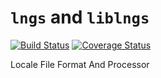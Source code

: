 # `lngs` and `liblngs`

[![Build Status](https://travis-ci.org/mbits-os/lngs.svg?branch=master)](https://travis-ci.org/mbits-os/lngs)
[![Coverage Status](https://coveralls.io/repos/github/mbits-os/lngs/badge.svg)](https://coveralls.io/github/mbits-os/lngs)

Locale File Format And Processor
